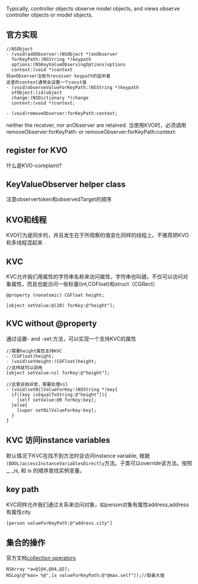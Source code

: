 
Typically, controller objects observe model objects, and views observe controller objects or model objects.

## 官方实现

``` objc
//NSObject
- (void)addObserver:(NSObject *)anObserver
  forKeyPath:(NSString *)keypath
  options:(NSKeyValueObservingOptions)options
  context:(void *)context
将anObserver注册为receiver keypath的监听者
这里的context通常会设置一个const值
- (void)observeValueForKeyPath:(NSString *)keypath
  ofObject:(id)object
  change:(NSDictionary *)change
  context:(void *)context;

- (void)removeObserver:forKeyPath:context;
```
neither the receiver, nor anObserver are retained. 当使用KVO时，必须调用removeObserver:forKeyPath: or removeObserver:forKeyPath:context:

## register for KVO
什么是KVO-complaint?

## KeyValueObserver helper class
注意observertoken和observedTarget的顺序

## KVO和线程
KVO行为是同步的，并且发生在于所观察的值变化同样的线程上。不推荐把KVO和多线程混起来

## KVC
KVC允许我们用属性的字符串名称来访问属性，字符串也叫键。不仅可以访问对象属性，而且也能访问一些标量(int,CGFloat)和struct（CGRect）

``` objc
@property (nonatomic) CGFloat height;

[object setValue:@(20) forKey:@"height"];
```

## KVC without @property
通过设置-<key> and -set<Key>:方法，可以实现一个支持KVC的属性

``` objc
//需要height属性支持KVC
- (CGFloat)height;
- (void)setHeight:(CGFloat)height;
//这样就可以调用
[object setValue:nil forKey:@"height"];

//这里会抛异常，需要处理nil
- (void)setNilValueForKey:(NSString *)key{
  if([key isEqualToString:@"height"]){
    [self setValue:@0 forKey:key];
  }else{
    [super setNilValueForKey:key];
  }
}
```

## KVC 访问instance variables
默认情况下KVC在找不到方法时会访问instance variable, 根据`(BOOL)accessInstanceVariablesDirectly`方法。子类可以override该方法。按照_<key>, _is<Key>, <key> 和 is<Key> 的顺序查找实例变量。

## key path
KVC同样允许我们通过关系来访问对象，如person对象有属性address,address有属性city
``` objc
[person valueForKeyPath:@"address.city"]
```

## 集合的操作
官方文档[collection operators](https://developer.apple.com/library/ios/documentation/cocoa/conceptual/KeyValueCoding/Articles/CollectionOperators.html)
``` objc
NSArray *a=@[@4,@84,@2];
NSLog(@"max= %@",[a valueForKeyPath:@"@max.self"]);//取最大值
```
